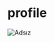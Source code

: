 # profile
![Adsız](https://user-images.githubusercontent.com/39412816/88117270-58f90f00-cbc3-11ea-9c82-2a7d98efa96a.png)
